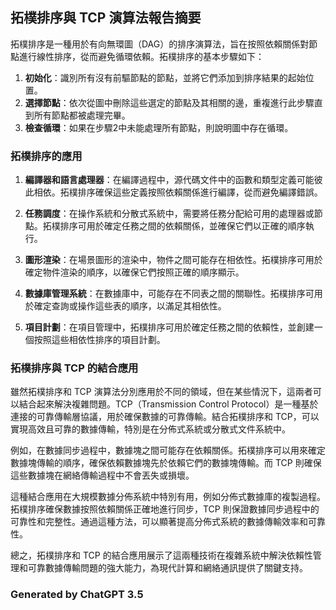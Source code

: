 ## 拓樸排序與 TCP 演算法報告摘要

拓樸排序是一種用於有向無環圖（DAG）的排序演算法，旨在按照依賴關係對節點進行線性排序，從而避免循環依賴。拓樸排序的基本步驟如下：

1. **初始化**：識別所有沒有前驅節點的節點，並將它們添加到排序結果的起始位置。
2. **選擇節點**：依次從圖中刪除這些選定的節點及其相關的邊，重複進行此步驟直到所有節點都被處理完畢。
3. **檢查循環**：如果在步驟2中未能處理所有節點，則說明圖中存在循環。

### 拓樸排序的應用

1. **編譯器和語言處理器**：在編譯過程中，源代碼文件中的函數和類型定義可能彼此相依。拓樸排序確保這些定義按照依賴關係進行編譯，從而避免編譯錯誤。

2. **任務調度**：在操作系統和分散式系統中，需要將任務分配給可用的處理器或節點。拓樸排序可用於確定任務之間的依賴關係，並確保它們以正確的順序執行。

3. **圖形渲染**：在場景圖形的渲染中，物件之間可能存在相依性。拓樸排序可用於確定物件渲染的順序，以確保它們按照正確的順序顯示。

4. **數據庫管理系統**：在數據庫中，可能存在不同表之間的關聯性。拓樸排序可用於確定查詢或操作這些表的順序，以滿足其相依性。

5. **項目計劃**：在項目管理中，拓樸排序可用於確定任務之間的依賴性，並創建一個按照這些相依性排序的項目計劃。

### 拓樸排序與 TCP 的結合應用

雖然拓樸排序和 TCP 演算法分別應用於不同的領域，但在某些情況下，這兩者可以結合起來解決複雜問題。TCP（Transmission Control Protocol）是一種基於連接的可靠傳輸層協議，用於確保數據的可靠傳輸。結合拓樸排序和 TCP，可以實現高效且可靠的數據傳輸，特別是在分佈式系統或分散式文件系統中。

例如，在數據同步過程中，數據塊之間可能存在依賴關係。拓樸排序可以用來確定數據塊傳輸的順序，確保依賴數據塊先於依賴它們的數據塊傳輸。而 TCP 則確保這些數據塊在網絡傳輸過程中不會丟失或損壞。

這種結合應用在大規模數據分佈系統中特別有用，例如分佈式數據庫的複製過程。拓樸排序確保數據按照依賴關係正確地進行同步，TCP 則保證數據同步過程中的可靠性和完整性。通過這種方法，可以顯著提高分佈式系統的數據傳輸效率和可靠性。

總之，拓樸排序和 TCP 的結合應用展示了這兩種技術在複雜系統中解決依賴性管理和可靠數據傳輸問題的強大能力，為現代計算和網絡通訊提供了關鍵支持。

### Generated by ChatGPT 3.5

